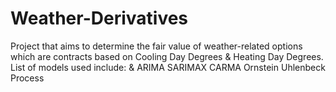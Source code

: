 # Weather-Derivatives
Project that aims to determine the fair value of weather-related options which are contracts based on Cooling Day Degrees &amp; Heating Day Degrees. 
List of models used include: 
&amp; ARIMA
SARIMAX
CARMA
Ornstein Uhlenbeck Process


